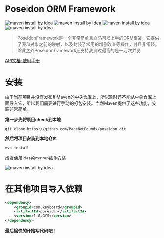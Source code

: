 # Poseidon ORM Framework

![maven install by idea](https://github.com/PageNotFoundx/poseidon/blob/master/resource/jababaifenbai.svg)
![maven install by idea](https://github.com/PageNotFoundx/poseidon/blob/master/resource/packageist.svg)
![maven install by idea](https://github.com/PageNotFoundx/poseidon/blob/master/resource/build.svg)
![maven install by idea](https://github.com/PageNotFoundx/poseidon/blob/master/resource/download.svg)


> PoseidonFramework是一个非常简单且立马可以上手的ORM框架。它提供了表和对象之前的映射，以及封装了常用的增删改查等操作，并且非常轻。除此之外PoseidonFramework还支持我测过最高的是一万次并发

[API文档-使用手册](https://github.com/PageNotFoundx/poseidon/blob/master/api/v1.0/README.md)

# 安装

由于当前项目并没有发布到Maven的中央仓库上，所以暂时还不能从中央仓库上面导入它，所以我们需要进行手动的打包安装。当然Maven提供了这些功能，安装非常简单。

**第一步先将项目check到本地**

```
git clone https://github.com/PageNotFoundx/poseidon.git
```

**然后将项目安装到本地仓库**

```java
mvn install
```

或者使用idea的maven插件安装

![maven install by idea](https://github.com/PageNotFoundx/poseidon/blob/master/resource/mavenisntall.png)

# 在其他项目导入依赖

```xml
<dependency>
    <groupId>com.keyboard</groupId>
    <artifactId>poseidon</artifactId>
    <version>1.0.GYS</version>
</dependency>
```

**最后愉快的开始写代码吧！**
